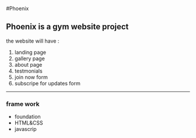 #Phoenix

## Phoenix is a  gym website project


the website will have :
1. landing page
2. gallery page
3. about page
3. testmonials
4. join now form 
5. subscripe for updates form

----------------
### frame work
- foundation
- HTML&CSS
- javascrip


